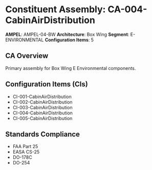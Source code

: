 # Constituent Assembly: CA-004-CabinAirDistribution

**AMPEL**: AMPEL-04-BW
**Architecture**: Box Wing
**Segment**: E-ENVIRONMENTAL
**Configuration Items**: 5

## CA Overview
Primary assembly for Box Wing E Environmental components.

## Configuration Items (CIs)
- CI-001-CabinAirDistribution
- CI-002-CabinAirDistribution
- CI-003-CabinAirDistribution
- CI-004-CabinAirDistribution
- CI-005-CabinAirDistribution

## Standards Compliance
- FAA Part 25
- EASA CS-25
- DO-178C
- DO-254
